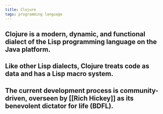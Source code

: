 ```yaml
---
title: Clojure
tags: programming language
---
```


## Clojure is a modern, dynamic, and functional dialect of the Lisp programming language on the Java platform.
## Like other Lisp dialects, Clojure treats code as data and has a Lisp macro system.
## The current development process is community-driven, overseen by [[Rich Hickey]] as its benevolent dictator for life (BDFL).